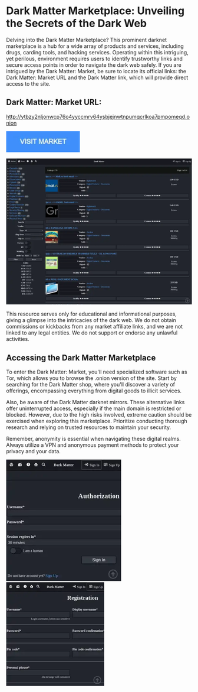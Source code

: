 # Dark Matter Marketplace: Unveiling the Secrets of the Dark Web

Delving into the Dark Matter Marketplace? This prominent darknet marketplace is a hub for a wide array of products and services, including drugs, carding tools, and hacking services. Operating within this intriguing, yet perilous, environment requires users to identify trustworthy links and secure access points in order to navigate the dark web safely. If you are intrigued by the Dark Matter: Market, be sure to locate its official links: the Dark Matter: Market URL and the Dark Matter link, which will provide direct access to the site.

## Dark Matter: Market URL:

http://ytbzy2nljonwcp76o4yyccmrv64ysbjejnwtnpumqcrlkoa7pmpomeqd.onion

[<img src="/banners/pad.webp" width="200">](http://ytbzy2nljonwcp76o4yyccmrv64ysbjejnwtnpumqcrlkoa7pmpomeqd.onion)

<a href="http://ytbzy2nljonwcp76o4yyccmrv64ysbjejnwtnpumqcrlkoa7pmpomeqd.onion"><img src="/banners/summary.webp" alt="image" style="max-width: 100%;"><a>

This resource serves only for educational and informational purposes, giving a glimpse into the intricacies of the dark web. We do not obtain commissions or kickbacks from any market affiliate links, and we are not linked to any legal entities. We do not support or endorse any unlawful activities.

## Accessing the Dark Matter Marketplace

To enter the Dark Matter: Market, you'll need specialized software such as Tor, which allows you to browse the .onion version of the site. Start by searching for the Dark Matter shop, where you'll discover a variety of offerings, encompassing everything from digital goods to illicit services.

Also, be aware of the Dark Matter darknet mirrors. These alternative links offer uninterrupted access, especially if the main domain is restricted or blocked. However, due to the high risks involved, extreme caution should be exercised when exploring this marketplace. Prioritize conducting thorough research and relying on trusted resources to maintain your security.

Remember, anonymity is essential when navigating these digital realms. Always utilize a VPN and anonymous payment methods to protect your privacy and your data.

<a href="http://ytbzy2nljonwcp76o4yyccmrv64ysbjejnwtnpumqcrlkoa7pmpomeqd.onion"><img src="/banners/open.webp" alt="image" style="max-width: 100%;"><a>  <a href="http://ytbzy2nljonwcp76o4yyccmrv64ysbjejnwtnpumqcrlkoa7pmpomeqd.onion"><img src="/banners/panel.webp" alt="image" style="max-width: 100%;"><a>